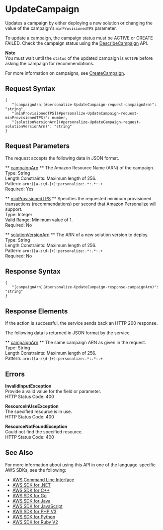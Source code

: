 # UpdateCampaign<a name="API_UpdateCampaign"></a>

Updates a campaign by either deploying a new solution or changing the value of the campaign's `minProvisionedTPS` parameter\.

To update a campaign, the campaign status must be ACTIVE or CREATE FAILED\. Check the campaign status using the [DescribeCampaign](API_DescribeCampaign.md) API\.

**Note**  
You must wait until the `status` of the updated campaign is `ACTIVE` before asking the campaign for recommendations\.

For more information on campaigns, see [CreateCampaign](API_CreateCampaign.md)\.

## Request Syntax<a name="API_UpdateCampaign_RequestSyntax"></a>

```
{
   "[campaignArn](#personalize-UpdateCampaign-request-campaignArn)": "string",
   "[minProvisionedTPS](#personalize-UpdateCampaign-request-minProvisionedTPS)": number,
   "[solutionVersionArn](#personalize-UpdateCampaign-request-solutionVersionArn)": "string"
}
```

## Request Parameters<a name="API_UpdateCampaign_RequestParameters"></a>

The request accepts the following data in JSON format\.

 ** [campaignArn](#API_UpdateCampaign_RequestSyntax) **   <a name="personalize-UpdateCampaign-request-campaignArn"></a>
The Amazon Resource Name \(ARN\) of the campaign\.  
Type: String  
Length Constraints: Maximum length of 256\.  
Pattern: `arn:([a-z\d-]+):personalize:.*:.*:.+`   
Required: Yes

 ** [minProvisionedTPS](#API_UpdateCampaign_RequestSyntax) **   <a name="personalize-UpdateCampaign-request-minProvisionedTPS"></a>
Specifies the requested minimum provisioned transactions \(recommendations\) per second that Amazon Personalize will support\.  
Type: Integer  
Valid Range: Minimum value of 1\.  
Required: No

 ** [solutionVersionArn](#API_UpdateCampaign_RequestSyntax) **   <a name="personalize-UpdateCampaign-request-solutionVersionArn"></a>
The ARN of a new solution version to deploy\.  
Type: String  
Length Constraints: Maximum length of 256\.  
Pattern: `arn:([a-z\d-]+):personalize:.*:.*:.+`   
Required: No

## Response Syntax<a name="API_UpdateCampaign_ResponseSyntax"></a>

```
{
   "[campaignArn](#personalize-UpdateCampaign-response-campaignArn)": "string"
}
```

## Response Elements<a name="API_UpdateCampaign_ResponseElements"></a>

If the action is successful, the service sends back an HTTP 200 response\.

The following data is returned in JSON format by the service\.

 ** [campaignArn](#API_UpdateCampaign_ResponseSyntax) **   <a name="personalize-UpdateCampaign-response-campaignArn"></a>
The same campaign ARN as given in the request\.  
Type: String  
Length Constraints: Maximum length of 256\.  
Pattern: `arn:([a-z\d-]+):personalize:.*:.*:.+` 

## Errors<a name="API_UpdateCampaign_Errors"></a>

 **InvalidInputException**   
Provide a valid value for the field or parameter\.  
HTTP Status Code: 400

 **ResourceInUseException**   
The specified resource is in use\.  
HTTP Status Code: 400

 **ResourceNotFoundException**   
Could not find the specified resource\.  
HTTP Status Code: 400

## See Also<a name="API_UpdateCampaign_SeeAlso"></a>

For more information about using this API in one of the language\-specific AWS SDKs, see the following:
+  [AWS Command Line Interface](https://docs.aws.amazon.com/goto/aws-cli/personalize-2018-05-22/UpdateCampaign) 
+  [AWS SDK for \.NET](https://docs.aws.amazon.com/goto/DotNetSDKV3/personalize-2018-05-22/UpdateCampaign) 
+  [AWS SDK for C\+\+](https://docs.aws.amazon.com/goto/SdkForCpp/personalize-2018-05-22/UpdateCampaign) 
+  [AWS SDK for Go](https://docs.aws.amazon.com/goto/SdkForGoV1/personalize-2018-05-22/UpdateCampaign) 
+  [AWS SDK for Java](https://docs.aws.amazon.com/goto/SdkForJava/personalize-2018-05-22/UpdateCampaign) 
+  [AWS SDK for JavaScript](https://docs.aws.amazon.com/goto/AWSJavaScriptSDK/personalize-2018-05-22/UpdateCampaign) 
+  [AWS SDK for PHP V3](https://docs.aws.amazon.com/goto/SdkForPHPV3/personalize-2018-05-22/UpdateCampaign) 
+  [AWS SDK for Python](https://docs.aws.amazon.com/goto/boto3/personalize-2018-05-22/UpdateCampaign) 
+  [AWS SDK for Ruby V2](https://docs.aws.amazon.com/goto/SdkForRubyV2/personalize-2018-05-22/UpdateCampaign) 